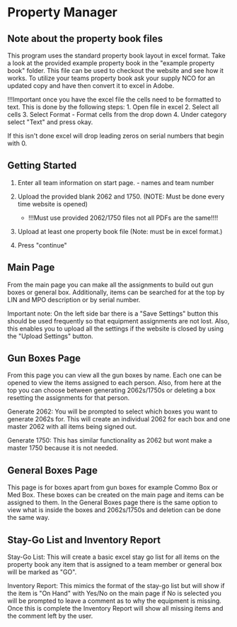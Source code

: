# Property Manager

## Note about the property book files

  This program uses the standard property book layout in excel format. Take a 
  look at the provided example property book in the "example property book" folder.
  This file can be used to checkout the website and see how it works. To utilize your 
  teams property book ask your supply NCO for an updated copy and have then convert it 
  to excel in Adobe. 

  !!!Important once you have the excel file the cells need to be formatted to text. This is
  done by the following steps:
    1. Open file in excel
    2. Select all cells
    3. Select Format
      - Format cells from the drop down 
    4. Under category select "Text" and press okay.

  If this isn't done excel will drop leading zeros on serial numbers that begin with 0.

## Getting Started

  1. Enter all team information on start page.
    - names and team number

  2. Upload the provided blank 2062 and 1750. (NOTE: Must be done every time website is opened)
      - !!!Must use provided 2062/1750 files not all PDFs are the same!!!!

  3. Upload at least one property book file (Note: must be in excel format.)

  4. Press "continue" 


## Main Page 

  From the main page you can make all the assignments to build out gun boxes or general
box. Additionally, items can be searched for at the top by LIN and MPO description or by 
serial number.

  Important note: On the left side bar there is a "Save Settings" button this should be used 
frequently so that equipment assignments are not lost. Also, this enables you to upload all
the settings if the website is closed by using the "Upload Settings" button.


## Gun Boxes Page

  From this page you can view all the gun boxes by name. Each one can be opened to view the 
items assigned to each person. Also, from here at the top you can choose between generating 
2062s/1750s or deleting a box resetting the assignments for that person.

Generate 2062:
  You will be prompted to select which boxes you want to generate 2062s for. This will create
an individual 2062 for each box and one master 2062 with all items being signed out. 

Generate 1750:
  This has similar functionality as 2062 but wont make a master 1750 because it is not needed.


## General Boxes Page

  This page is for boxes apart from gun boxes for example Commo Box or Med Box. These boxes can be created
on the main page and items can be assigned to them. In the General Boxes page there is the same option to
view what is inside the boxes and 2062s/1750s and deletion can be done the same way.



## Stay-Go List and Inventory Report

  Stay-Go List:
    This will create a basic excel stay go list for all items on the property book any item that is assigned to
    a team member or general box will be marked as "GO".


  Inventory Report:
    This mimics the format of the stay-go list but will show if the item is "On Hand" with Yes/No 
    on the main page if No is selected you will be prompted to leave a comment as to why the equipment 
    is missing. Once this is complete the Inventory Report will show all missing items and the comment
    left by the user.
